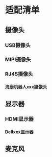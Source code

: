 # 适配清单

## 摄像头

### USB摄像头

### MIPI摄像头

### RJ45摄像头

#### 海康机器人xxx摄像头

## 显示器

### HDMI显示器

#### Dellxxx显示器

## 麦克风
